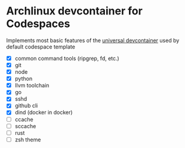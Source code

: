 # Archlinux devcontainer for Codespaces

Implements most basic features of the [universal devcontainer](https://github.com/devcontainers/images/tree/main/src/universal) used by default codespace template

- [x] common command tools (ripgrep, fd, etc.)
- [x] git
- [x] node
- [x] python
- [x] llvm toolchain
- [x] go
- [x] sshd
- [x] github cli
- [x] dind (docker in docker)
- [ ] ccache
- [ ] sccache
- [ ] rust
- [ ] zsh theme
